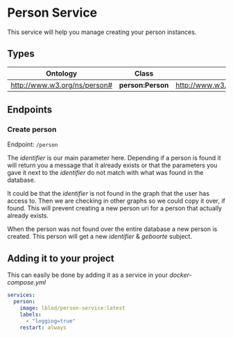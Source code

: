 # Person Service

This service will help you manage creating your person instances.

## Types

|Ontology|Class|uri|
|-|-|-|
|<http://www.w3.org/ns/person#>|**person:Person**|<http://www.w3.org/ns/person#Person>|

## Endpoints

### Create person

Endpoint: `/person`

The _identifier_ is our main parameter here. Depending if a person is found it will return you a message that it already exists or that the parameters you gave it next to the _identifier_ do not match with what was found in the database.

It could be that the _identifier_ is not found in the graph that the user has access to. Then we are checking in other graphs so we could copy it over, if found. This will prevent creating a new person uri for a person that actually already exists.

When the person was not found over the entire database a new person is created. This person will get a new _identifier_ & _geboorte_ subject.

## Adding it to your project

This can easily be done by adding it as a service in your _docker-compose.yml_

```yml
services:
  person:
    image: lblod/person-service:latest
    labels:
      - "logging=true"
    restart: always
```
